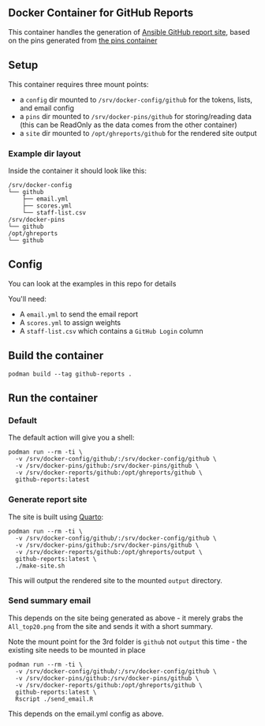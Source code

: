 ## Docker Container for GitHub Reports

This container handles the generation of [Ansible GitHub report site](https://connect.eng.ansible.com/github), based on the pins generated from [the pins container](https://github.com/ansible-community/stats-container-github)

## Setup

This container requires three mount points:
- a `config` dir mounted to `/srv/docker-config/github` for the tokens, lists, and email config
- a `pins` dir mounted to `/srv/docker-pins/github` for storing/reading data (this can be ReadOnly as the data comes from the other container)
- a `site` dir mounted to `/opt/ghreports/github` for the rendered site output

### Example dir layout

Inside the container it should look like this:
```
/srv/docker-config
└── github
    ├── email.yml
    ├── scores.yml
    └── staff-list.csv
/srv/docker-pins
└── github
/opt/ghreports
└── github
```

## Config

You can look at the examples in this repo for details

You'll need:
- A `email.yml` to send the email report
- A `scores.yml` to assign weights
- A `staff-list.csv` which contains a `GitHub Login` column

## Build the container

```
podman build --tag github-reports .
```

## Run the container

### Default

The default action will give you a shell:

```
podman run --rm -ti \
  -v /srv/docker-config/github/:/srv/docker-config/github \
  -v /srv/docker-pins/github:/srv/docker-pins/github \
  -v /srv/docker-reports/github:/opt/ghreports/github \
  github-reports:latest 
```

### Generate report site

The site is built using [Quarto](https://quarto.org):

```
podman run --rm -ti \
  -v /srv/docker-config/github/:/srv/docker-config/github \
  -v /srv/docker-pins/github:/srv/docker-pins/github \
  -v /srv/docker-reports/github:/opt/ghreports/output \
  github-reports:latest \
  ./make-site.sh
```

This will output the rendered site to the mounted `output` directory.

### Send summary email

This depends on the site being generated as above - it merely grabs the
`All_top20.png` from the site and sends it with a short summary.

Note the mount point for the 3rd folder is `github` not `output` this time - the existing site needs to be mounted in place

```
podman run --rm -ti \
  -v /srv/docker-config/github/:/srv/docker-config/github \
  -v /srv/docker-pins/github:/srv/docker-pins/github \
  -v /srv/docker-reports/github:/opt/ghreports/github \
  github-reports:latest \
  Rscript ./send_email.R
```

This depends on the email.yml config as above.
